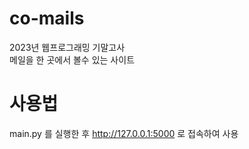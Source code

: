 # co-mails
2023년 웹프로그래밍 기말고사 <br>
메일을 한 곳에서 볼수 있는 사이트

# 사용법
main.py 를 실행한 후 http://127.0.0.1:5000 로 접속하여 사용
